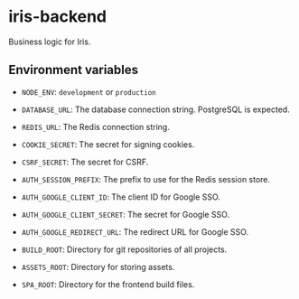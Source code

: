 # iris-backend

Business logic for Iris.

## Environment variables

- `NODE_ENV`: `development` or `production`
- `DATABASE_URL`: The database connection string. PostgreSQL is expected.
- `REDIS_URL`: The Redis connection string.
- `COOKIE_SECRET`: The secret for signing cookies.
- `CSRF_SECRET`: The secret for CSRF.
- `AUTH_SESSION_PREFIX`: The prefix to use for the Redis session store.
- `AUTH_GOOGLE_CLIENT_ID`: The client ID for Google SSO.
- `AUTH_GOOGLE_CLIENT_SECRET`: The secret for Google SSO.
- `AUTH_GOOGLE_REDIRECT_URL`: The redirect URL for Google SSO.

- `BUILD_ROOT`: Directory for git repositories of all projects.
- `ASSETS_ROOT`: Directory for storing assets.
- `SPA_ROOT`: Directory for the frontend build files.
